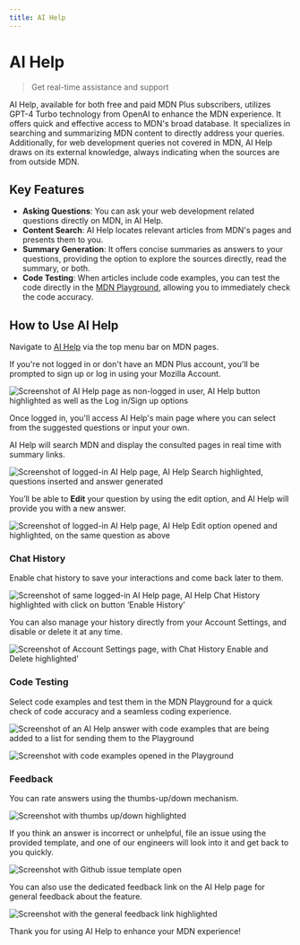 ```yaml
---
title: AI Help
---
```


# AI Help

> Get real-time assistance and support

AI Help, available for both free and paid MDN Plus subscribers, utilizes GPT-4
Turbo technology from OpenAI to enhance the MDN experience. It offers quick and
effective access to MDN's broad database. It specializes in searching and
summarizing MDN content to directly address your queries. Additionally, for web
development queries not covered in MDN, AI Help draws on its external knowledge,
always indicating when the sources are from outside MDN.

## Key Features

- **Asking Questions**: You can ask your web development related questions
  directly on MDN, in AI Help.
- **Content Search**: AI Help locates relevant articles from MDN's pages and
  presents them to you.
- **Summary Generation**: It offers concise summaries as answers to your
  questions, providing the option to explore the sources directly, read the
  summary, or both.
- **Code Testing**: When articles include code examples, you can test the code
  directly in the [MDN Playground](/en-US/play), allowing you to immediately
  check the code accuracy.

## How to Use AI Help

Navigate to [AI Help](/en-US/plus/ai-help) via the top menu bar on MDN pages.

If you're not logged in or don't have an MDN Plus account, you'll be prompted to
sign up or log in using your Mozilla Account.

<!-- 1 -->

![Screenshot of AI Help page as non-logged in user, AI Help button highlighted as well as the Log in/Sign up options](/assets/plus-docs/ai-help/login-signup.png)

Once logged in, you'll access AI Help's main page where you can select from the
suggested questions or input your own.

AI Help will search MDN and display the consulted pages in real time with
summary links.

![Screenshot of logged-in AI Help page, AI Help Search highlighted, questions inserted and answer generated](/assets/plus-docs/ai-help/example-question-answering.png)

You’ll be able to **Edit** your question by using the edit option, and AI Help
will provide you with a new answer.

![Screenshot of logged-in AI Help page, AI Help Edit option opened and highlighted, on the same question as above](/assets/plus-docs/ai-help/example-question-editing.png)

### Chat History

Enable chat history to save your interactions and come back later to them.

![Screenshot of same logged-in AI Help page, AI Help Chat History highlighted with click on button ‘Enable History’](/assets/plus-docs/ai-help/history-banner.png)

You can also manage your history directly from your Account Settings, and
disable or delete it at any time.

![Screenshot of Account Settings page, with Chat History Enable and Delete highlighted’](/assets/plus-docs/ai-help/history-settings.png)

### Code Testing

Select code examples and test them in the MDN Playground for a quick check of
code accuracy and a seamless coding experience.

![Screenshot of an AI Help answer with code examples that are being added to a list for sending them to the Playground](/assets/plus-docs/ai-help/code-examples-queue.png)

![Screenshot with code examples opened in the Playground](/assets/plus-docs/ai-help/code-examples-playground.png)

### Feedback

You can rate answers using the thumbs-up/down mechanism.

![Screenshot with thumbs up/down highlighted](/assets/plus-docs/ai-help/rate-answers.png)

If you think an answer is incorrect or unhelpful, file an issue using the
provided template, and one of our engineers will look into it and get back to
you quickly.

![Screenshot with Github issue template open](/assets/plus-docs/ai-help/issue-template.png)

You can also use the dedicated feedback link on the AI Help page for general
feedback about the feature.

![Screenshot with the general feedback link highlighted](/assets/plus-docs/ai-help/report-feedback.png)

Thank you for using AI Help to enhance your MDN experience!
